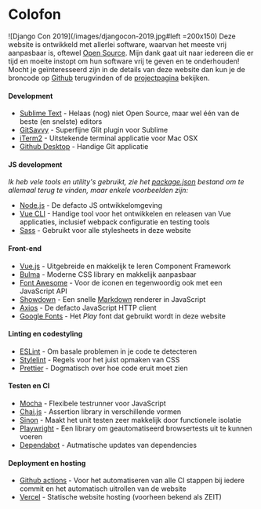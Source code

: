 # Colofon

![Django Con 2019](/images/djangocon-2019.jpg#left =200x150) Deze website is ontwikkeld met allerlei software, waarvan het meeste vrij aanpasbaar is, oftewel [Open Source](https://nl.wikipedia.org/wiki/Opensourcesoftware). Mijn dank gaat uit naar iedereen die er tijd en moeite instopt om hun software vrij te geven en te onderhouden! Mocht je geïnteresseerd zijn in de details van deze website dan kun je de broncode op [Github](https://github.com/maerteijn/maerteijn.nl) terugvinden of de [projectpagina](/nl/projecten/mijn-website-met-vue) bekijken.


#### Development
- [Sublime Text](https://www.sublimetext.com/) - Helaas (nog) niet Open Source, maar wel één van de beste (en snelste) editors
- [GitSavvy](https://github.com/timbrel/GitSavvy) - Superfijne GIit plugin voor Sublime
- [iTerm2](https://github.com/gnachman/iTerm2) - Uitstekende terminal applicatie voor Mac OSX
- [Github Desktop](https://github.com/desktop/desktop) - Handige Git applicatie


#### JS development
*Ik heb vele tools en utility's gebruikt, zie het [package.json](https://github.com/maerteijn/maerteijn.nl/blob/master/package.json) bestand om te allemaal terug te vinden, maar enkele voorbeelden zijn:*
- [Node.js](https://github.com/nodejs) - De defacto JS ontwikkelomgeving
- [Vue CLI](https://cli.vuejs.org/) - Handige tool voor het ontwikkelen en releasen van Vue applicaties, inclusief webpack configuratie en testing tools
- [Sass](https://github.com/sass/sass) - Gebruikt voor alle stylesheets in deze website


#### Front-end
- [Vue.js](https://github.com/vuejs/vue) - Uitgebreide en makkelijk te leren Component Framework
- [Bulma](https://github.com/jgthms/bulma) - Moderne CSS library en makkelijk aanpasbaar
- [Font Awesome](https://github.com/FortAwesome/Font-Awesome) - Voor de iconen en tegenwoordig ook met een JavaScript API
- [Showdown](https://github.com/showdownjs/showdown) - Een snelle [Markdown](https://www.markdownguide.org/) renderer in JavaScript
- [Axios](https://github.com/axios/axios) - De defacto JavaScript HTTP client
- [Google Fonts](https://github.com/google/fonts) - Het *Play* font dat gebruikt wordt in deze website


#### Linting en codestyling
- [ESLint](https://github.com/eslint/eslint) - Om basale problemen in je code te detecteren
- [Stylelint](https://github.com/stylelint/stylelint) - Regels voor het juist opmaken van CSS
- [Prettier](https://github.com/prettier/prettier) - Dogmatisch over hoe code eruit moet zien


#### Testen en CI
- [Mocha](https://github.com/mochajs/mocha) - Flexibele testrunner voor JavaScript
- [Chai.js](https://github.com/chaijs) - Assertion library in verschillende vormen
- [Sinon](https://github.com/sinonjs/sinon) - Maakt het unit testen zeer makkelijk door functionele isolatie
- [Playwright](https://github.com/microsoft/playwright) - Een library om geautomatiseerd browsertests uit te kunnen voeren
- [Dependabot](https://dependabot.com/) - Autmatische updates van dependencies

#### Deployment en hosting
- [Github actions](https://github.com/maerteijn/maerteijn.nl/actions) - Voor het automatiseren van alle CI stappen bij iedere commit en het automatisch uitrollen van de website
- [Vercel](https://vercel.com/) - Statische website hosting (voorheen bekend als ZEIT)
